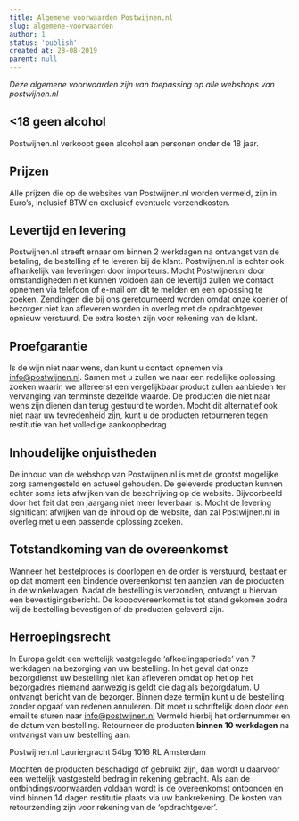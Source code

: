 ```yaml
---
title: Algemene voorwaarden Postwijnen.nl
slug: algemene-voorwaarden
author: 1
status: 'publish'
created_at: 28-08-2019
parent: null
---
```


_Deze algemene voorwaarden zijn van toepassing op alle webshops van postwijnen.nl_

## <18 geen alcohol 
Postwijnen.nl verkoopt geen alcohol aan personen onder de 18 jaar.

## Prijzen 
Alle prijzen die op de websites van Postwijnen.nl worden vermeld, zijn in Euro’s, inclusief BTW en exclusief eventuele verzendkosten.

## Levertijd en levering
Postwijnen.nl streeft ernaar om binnen 2 werkdagen na ontvangst van de betaling, de bestelling af te leveren bij de klant. Postwijnen.nl is echter ook afhankelijk van leveringen door importeurs. Mocht Postwijnen.nl door omstandigheden niet kunnen voldoen aan de levertijd zullen we contact opnemen via telefoon of e-mail om dit te melden en een oplossing te zoeken. Zendingen die bij ons geretourneerd worden omdat onze koerier of bezorger niet kan afleveren worden in overleg met de opdrachtgever opnieuw verstuurd. De extra kosten zijn voor rekening van de klant.

## Proefgarantie
Is de wijn niet naar wens, dan kunt u contact opnemen via info@postwijnen.nl. Samen met u zullen we naar een redelijke oplossing zoeken waarin we allereerst een vergelijkbaar product zullen aanbieden ter vervanging van tenminste dezelfde waarde. De producten die niet naar wens zijn dienen dan terug gestuurd te worden. Mocht dit alternatief ook niet naar uw tevredenheid zijn, kunt u de producten retourneren tegen restitutie van het volledige aankoopbedrag.

## Inhoudelijke onjuistheden
De inhoud van de webshop van Postwijnen.nl is met de grootst mogelijke zorg samengesteld en actueel gehouden. De geleverde producten kunnen echter soms iets afwijken van de beschrijving op de website. Bijvoorbeeld door het feit dat een jaargang niet meer leverbaar is. Mocht de levering significant afwijken van de inhoud op de website, dan zal Postwijnen.nl in overleg met u een passende oplossing zoeken.

## Totstandkoming van de overeenkomst 
Wanneer het bestelproces is doorlopen en de order is verstuurd, bestaat er op dat moment een bindende overeenkomst ten aanzien van de producten in de winkelwagen. Nadat de bestelling is verzonden, ontvangt u hiervan een bevestigingsbericht. De koopovereenkomst is tot stand gekomen zodra wij de bestelling bevestigen of de producten geleverd zijn.

## Herroepingsrecht
In Europa geldt een wettelijk vastgelegde ‘afkoelingsperiode’ van 7 werkdagen na bezorging van uw bestelling. In het geval dat onze bezorgdienst uw bestelling niet kan afleveren omdat op het op het bezorgadres niemand aanwezig is geldt die dag als bezorgdatum. U ontvangt bericht van de bezorger. Binnen deze termijn kunt u de bestelling zonder opgaaf van redenen annuleren. Dit moet u schriftelijk doen door een email te sturen naar info@postwijnen.nl
Vermeld hierbij het ordernummer en de datum van bestelling.
Retourneer de producten __binnen 10 werkdagen__ na ontvangst van uw bestelling aan:

Postwijnen.nl
Lauriergracht 54bg
1016 RL Amsterdam

Mochten de producten beschadigd of gebruikt zijn, dan wordt u daarvoor een wettelijk vastgesteld bedrag in rekening gebracht. Als aan de ontbindingsvoorwaarden voldaan wordt is de overeenkomst ontbonden en vind binnen 14 dagen restitutie plaats via uw bankrekening. De kosten van retourzending zijn voor rekening van de ‘opdrachtgever’.

